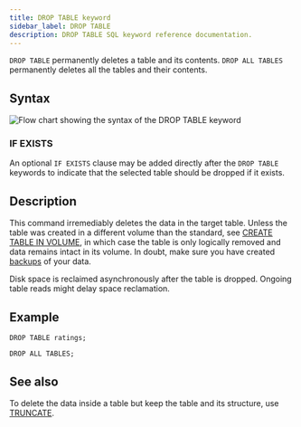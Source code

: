 ```yaml
---
title: DROP TABLE keyword
sidebar_label: DROP TABLE
description: DROP TABLE SQL keyword reference documentation.
---
```


`DROP TABLE` permanently deletes a table and its contents.
`DROP ALL TABLES` permanently deletes all the tables and their contents.

## Syntax

![Flow chart showing the syntax of the DROP TABLE keyword](/img/docs/diagrams/dropTable.svg)

### IF EXISTS

An optional `IF EXISTS` clause may be added directly after the `DROP TABLE`
keywords to indicate that the selected table should be dropped if it exists.

## Description

This command irremediably deletes the data in the target table. Unless the table
was created in a different volume than the standard, see
[CREATE TABLE IN VOLUME](/docs/reference/sql/create-table/#table-target-volume),
in which case the table is only logically removed and data remains intact in its
volume. In doubt, make sure you have created
[backups](/docs/reference/sql/backup/) of your data.

Disk space is reclaimed asynchronously after the table is dropped. Ongoing table
reads might delay space reclamation.

## Example

```questdb-sql
DROP TABLE ratings;
```

```questdb-sql
DROP ALL TABLES;
```

## See also

To delete the data inside a table but keep the table and its structure, use
[TRUNCATE](/docs/reference/sql/truncate/).

